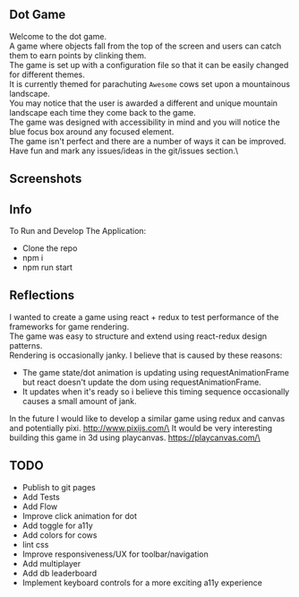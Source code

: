 ## Dot Game

Welcome to the dot game.\
A game where objects fall from the top of the screen and users can catch them to earn points by clinking them.\
The game is set up with a configuration file so that it can be easily changed for different themes.\
It is currently themed for parachuting `Awesome` cows set upon a mountainous landscape.\
You may notice that the user is awarded a different and unique mountain landscape each time they come back to the game. \
The game was designed with accessibility in mind and you will notice the blue focus box around any focused element.\
The game isn't perfect and there are a number of ways it can be improved.\
Have fun and mark any issues/ideas in the git/issues section.\

## Screenshots

## Info

To Run and Develop The Application:
* Clone the repo
* npm i
* npm run start

## Reflections

I wanted to create a game using react + redux to test performance of the frameworks for game rendering.\
The game was easy to structure and extend using react-redux design patterns.\
Rendering is occasionally janky. I believe that is caused by these reasons: 
 * The game state/dot animation is updating using requestAnimationFrame but react doesn't update the dom using requestAnimationFrame.
 * It updates when it's ready so i believe this timing sequence occasionally causes a small amount of jank.
 
In the future I would like to develop a similar game using redux and canvas and potentially pixi. http://www.pixijs.com/\
It would be very interesting building this game in 3d using playcanvas. https://playcanvas.com/\

## TODO

  * Publish to git pages
  * Add Tests
  * Add Flow
  * Improve click animation for dot
  * Add toggle for a11y
  * Add colors for cows
  * lint css
  * Improve responsiveness/UX for toolbar/navigation
  * Add multiplayer
  * Add db leaderboard
  * Implement keyboard controls for a more exciting a11y experience 
